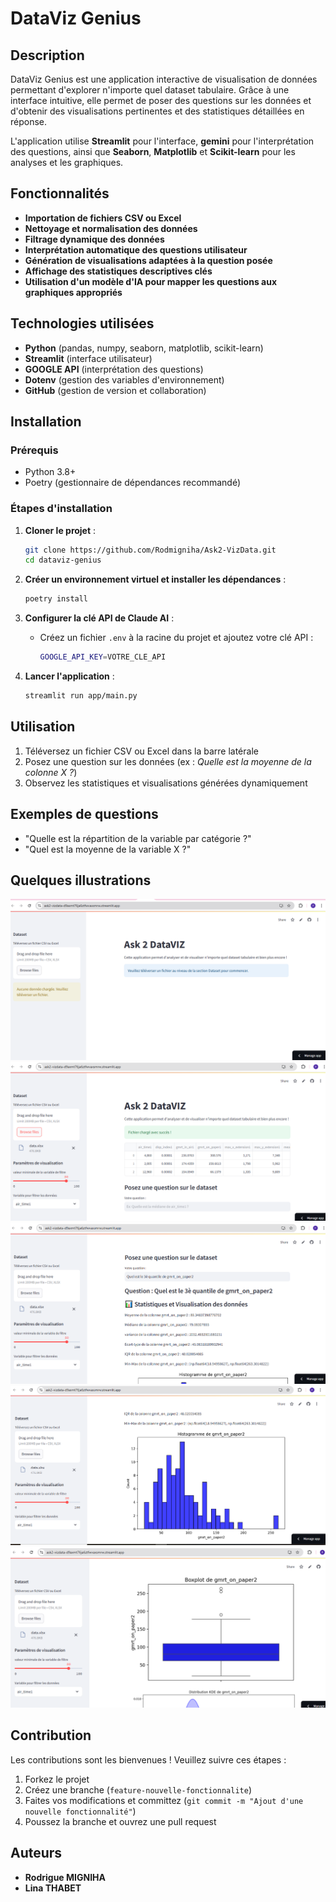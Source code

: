 # DataViz Genius

## Description

DataViz Genius est une application interactive de visualisation de données permettant d'explorer n'importe quel dataset tabulaire. Grâce à une interface intuitive, elle permet de poser des questions sur les données et d'obtenir des visualisations pertinentes et des statistiques détaillées en réponse.

L'application utilise **Streamlit** pour l'interface, **gemini** pour l'interprétation des questions, ainsi que **Seaborn**, **Matplotlib** et **Scikit-learn** pour les analyses et les graphiques.

## Fonctionnalités

- **Importation de fichiers CSV ou Excel**
- **Nettoyage et normalisation des données**
- **Filtrage dynamique des données**
- **Interprétation automatique des questions utilisateur**
- **Génération de visualisations adaptées à la question posée**
- **Affichage des statistiques descriptives clés**
- **Utilisation d'un modèle d'IA pour mapper les questions aux graphiques appropriés**

## Technologies utilisées

- **Python** (pandas, numpy, seaborn, matplotlib, scikit-learn)
- **Streamlit** (interface utilisateur)
- **GOOGLE API**  (interprétation des questions)
- **Dotenv** (gestion des variables d'environnement)
- **GitHub** (gestion de version et collaboration)

## Installation

### Prérequis

- Python 3.8+
- Poetry (gestionnaire de dépendances recommandé)

### Étapes d'installation

1. **Cloner le projet** :

   ```bash
   git clone https://github.com/Rodmigniha/Ask2-VizData.git
   cd dataviz-genius
   ```

2. **Créer un environnement virtuel et installer les dépendances** :

   ```bash
   poetry install
   ```

3. **Configurer la clé API de Claude AI** :

   - Créez un fichier `.env` à la racine du projet et ajoutez votre clé API :
     ```bash
     GOOGLE_API_KEY=VOTRE_CLE_API
     ```

4. **Lancer l'application** :

   ```bash
   streamlit run app/main.py
   ```

## Utilisation

1. Téléversez un fichier CSV ou Excel dans la barre latérale
2. Posez une question sur les données (ex : *Quelle est la moyenne de la colonne X ?*)
3. Observez les statistiques et visualisations générées dynamiquement

## Exemples de questions

- "Quelle est la répartition de la variable par catégorie ?"
- "Quel est la moyenne de la variable X ?"

## Quelques illustrations

![Dashboard principal](https://github.com/Rodmigniha/Ask2-VizData/blob/main/app/data/dsh1.PNG)
![Dashboard principal](https://github.com/Rodmigniha/Ask2-VizData/blob/main/app/data/dsh2.PNG)
![Dashboard principal](https://github.com/Rodmigniha/Ask2-VizData/blob/main/app/data/dsh3.PNG)
![Dashboard principal](https://github.com/Rodmigniha/Ask2-VizData/blob/main/app/data/dsh4.PNG)
![Dashboard principal](https://github.com/Rodmigniha/Ask2-VizData/blob/main/app/data/dsh5.PNG)

## Contribution

Les contributions sont les bienvenues ! Veuillez suivre ces étapes :

1. Forkez le projet
2. Créez une branche (`feature-nouvelle-fonctionnalite`)
3. Faites vos modifications et committez (`git commit -m "Ajout d'une nouvelle fonctionnalité"`)
4. Poussez la branche et ouvrez une pull request

## Auteurs

- **Rodrigue MIGNIHA** 
- **Lina THABET** 



